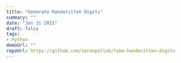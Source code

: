 ```yaml
---
title: "Generate Handwritten Digits"
summary: ""
date: "Jan 31 2021"
draft: false
tags:
- Python
demoUrl: ""
repoUrl: https://github.com/imranpollob/fake-handwritten-digits
---
```

